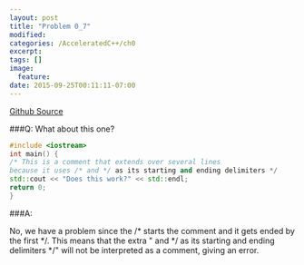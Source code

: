 ```yaml
---
layout: post
title: "Problem 0_7"
modified:
categories: /AcceleratedC++/ch0
excerpt:
tags: []
image:
  feature:
date: 2015-09-25T00:11:11-07:00
---
```

[Github Source](https://github.com/patricknyu/AcceleratedCPlusPlus/tree/master/ch0/Question0_7)

###Q:
What about this one?

```c++
#include <iostream>
int main() {
/* This is a comment that extends over several lines
because it uses /* and */ as its starting and ending delimiters */
std::cout << "Does this work?" << std::endl;
return 0;
}
```
###A:

No, we have a problem since the /* starts the comment and it gets ended by the first */.  This means that the extra " and */ as its starting and ending delimiters */" will not be interpreted as a comment, giving an error.
